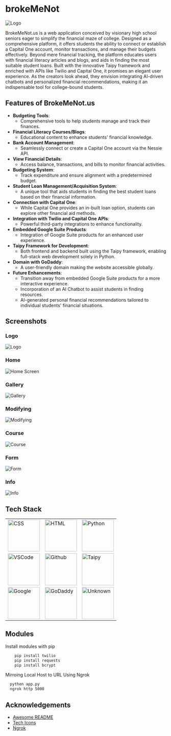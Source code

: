 
# brokeMeNot
![Logo](https://d112y698adiu2z.cloudfront.net/photos/production/software_photos/002/581/627/datas/gallery.jpg)

BrokeMeNot.us is a web application conceived by visionary high school seniors eager to simplify the financial maze of college. Designed as a comprehensive platform, it offers students the ability to connect or establish a Capital One account, monitor transactions, and manage their budgets effectively. Beyond mere financial tracking, the platform educates users with financial literacy articles and blogs, and aids in finding the most suitable student loans. Built with the innovative Taipy framework and enriched with APIs like Twilio and Capital One, it promises an elegant user experience. As the creators look ahead, they envision integrating AI-driven chatbots and personalized financial recommendations, making it an indispensable tool for college-bound students.





## Features of BrokeMeNot.us

- **Budgeting Tools**: 
  - Comprehensive tools to help students manage and track their finances.
- **Financial Literacy Courses/Blogs**: 
  - Educational content to enhance students' financial knowledge.
- **Bank Account Management**: 
  - Seamlessly connect or create a Capital One account via the Nessie API.
- **View Financial Details**: 
  - Access balance, transactions, and bills to monitor financial activities.
- **Budgeting System**: 
  - Track expenditure and ensure alignment with a predetermined budget.
- **Student Loan Management/Acquisition System**: 
  - A unique tool that aids students in finding the best student loans based on their financial information.
- **Connection with Capital One**: 
  - While Capital One provides an in-built loan option, students can explore other financial aid methods.
- **Integration with Twilio and Capital One APIs**: 
  - Powerful third-party integrations to enhance functionality.
- **Embedded Google Suite Products**: 
  - Integration of Google Suite products for an enhanced user experience.
- **Taipy Framework for Development**: 
  - Both frontend and backend built using the Taipy framework, enabling full-stack web development solely in Python.
- **Domain with GoDaddy**: 
  - A user-friendly domain making the website accessible globally.
- **Future Enhancements**:
  - Transition away from embedded Google Suite products for a more interactive experience.
  - Incorporation of an AI Chatbot to assist students in finding resources.
  - AI-generated personal financial recommendations tailored to individual students' financial situations.


## Screenshots

### Logo
![Logo](https://d112y698adiu2z.cloudfront.net/photos/production/software_photos/002/581/627/datas/gallery.jpg)

### Home
![Home Screen](https://d112y698adiu2z.cloudfront.net/photos/production/software_photos/002/581/633/datas/gallery.jpg)

### Gallery
![Gallery](https://d112y698adiu2z.cloudfront.net/photos/production/software_photos/002/581/631/datas/gallery.jpg)

### Modifying
![Modifying](https://d112y698adiu2z.cloudfront.net/photos/production/software_photos/002/581/629/datas/gallery.jpg)

### Course
![Course](https://d112y698adiu2z.cloudfront.net/photos/production/software_photos/002/581/630/datas/gallery.jpg)

### Form
![Form](https://d112y698adiu2z.cloudfront.net/photos/production/software_photos/002/581/632/datas/gallery.jpg)

### Info
![Info](https://d112y698adiu2z.cloudfront.net/photos/production/software_photos/002/581/628/datas/gallery.jpg)





## Tech Stack

<table>
  <tr>
    <td><img src="https://raw.githubusercontent.com/vigneshsaravanakumar404/skill-icons/main/icons/CSS.svg" alt="CSS" width="100"/></td>
    <td><img src="https://raw.githubusercontent.com/vigneshsaravanakumar404/skill-icons/main/icons/HTML.svg" alt="HTML" width="100"/></td>
    <td><img src="https://raw.githubusercontent.com/vigneshsaravanakumar404/skill-icons/main/icons/Python-Dark.svg" alt="Python" width="100"/></td>
  </tr>
  <tr>
    <td><img src="https://raw.githubusercontent.com/vigneshsaravanakumar404/skill-icons/main/icons/VSCode-Dark.svg" alt="VSCode" width="100"/></td>
    <td><img src="https://raw.githubusercontent.com/vigneshsaravanakumar404/skill-icons/main/icons/Github-Dark.svg" alt="Github" width="100"/></td>
    <td><img src="https://www.taipy.io/wp-content/uploads/2022/01/logo-taipy-vecto.svg" alt="Taipy" width="100"/></td>
  </tr>
  <tr>
    <td><img src="https://static-00.iconduck.com/assets.00/google-icon-2048x2048-czn3g8x8.png" alt="Google" width="100"/></td>
    <td><img src="https://static-00.iconduck.com/assets.00/godaddy-v2-icon-512x512-mzucmwfq.png" alt="GoDaddy" width="100"/></td>
    <td><img src="https://play-lh.googleusercontent.com/GhAZTgji_F_YJ_TmisXH7J0PgIOYNy4vLPULklCV3Ua6cV3epNZki5DxsAe-KZB7XA" alt="Unknown" width="100"/></td>
  </tr>
</table>



## Modules

Install modules with pip

```bash
    pip install twilio
    pip install requests
    pip install bcrypt
```
    
Mirroing Local Host to URL Using Ngrok
```bash
  python app.py
  ngrok http 5000
```
## Acknowledgements

 - [Awesome README](https://github.com/matiassingers/awesome-readme)
 - [Tech Icons](https://github.com/vigneshsaravanakumar404/skill-icons)
 - [Ngrok](https://ngrok.com/)

